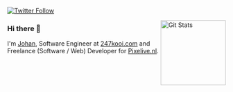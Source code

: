 <p>
  <a href="https://twitter.com/johanvdm1992" target="_blank">
    <img alt="Twitter Follow" src="https://img.shields.io/twitter/follow/johanvdm1992?style=for-the-badge">
  </a>
</p>

<a href="https://github.com/johanmolen"><img alt="Git Stats" src="https://github-readme-stats.vercel.app/api?username=johanmolen&show_icons=true" align="right" height="150" /></a>

### Hi there 👋

I'm [Johan](https://www.pixelive.nl), Software Engineer at [247kooi.com](https://247kooi.com) and Freelance (Software / Web) Developer for [Pixelive.nl](https://www.pixelive.nl).
